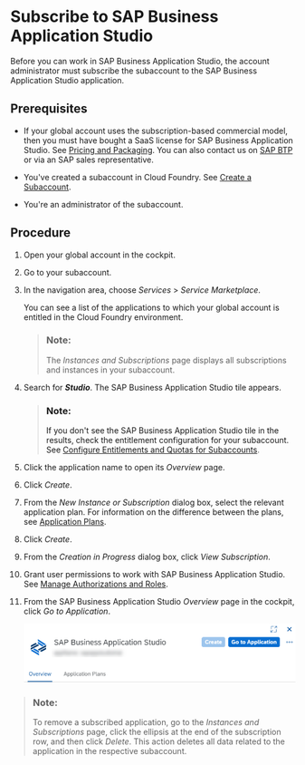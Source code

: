 <!-- loio6331319fd9ea4f0ea5331e21df329539 -->

# Subscribe to SAP Business Application Studio

Before you can work in SAP Business Application Studio, the account administrator must subscribe the subaccount to the SAP Business Application Studio application.



<a name="loio6331319fd9ea4f0ea5331e21df329539__section_vdm_nmz_tkb"/>

## Prerequisites

-   If your global account uses the subscription-based commercial model, then you must have bought a SaaS license for SAP Business Application Studio. See [Pricing and Packaging](https://www.sap.com/products/cloud-platform/pricing.html). You can also contact us on [SAP BTP](https://cloudplatform.sap.com/index.html) or via an SAP sales representative.

-   You've created a subaccount in Cloud Foundry. See [Create a Subaccount](https://help.sap.com/products/BTP/65de2977205c403bbc107264b8eccf4b/05280a123d3044ae97457a25b3013918.html).

-   You're an administrator of the subaccount.




<a name="loio6331319fd9ea4f0ea5331e21df329539__section_ajs_4mz_tkb"/>

## Procedure

1.  Open your global account in the cockpit.
2.  Go to your subaccount.
3.  In the navigation area, choose *Services* \> *Service Marketplace*.

    You can see a list of the applications to which your global account is entitled in the Cloud Foundry environment.

    > ### Note:  
    > The *Instances and Subscriptions* page displays all subscriptions and instances in your subaccount.

4.  Search for ***Studio***. The SAP Business Application Studio tile appears.

    > ### Note:  
    > If you don't see the SAP Business Application Studio tile in the results, check the entitlement configuration for your subaccount. See [Configure Entitlements and Quotas for Subaccounts](https://help.sap.com/products/BTP/65de2977205c403bbc107264b8eccf4b/5ba357b4fa1e4de4b9fcc4ae771609da.html).

5.  Click the application name to open its *Overview* page.
6.  Click *Create*.
7.  From the *New Instance or Subscription* dialog box, select the relevant application plan. For information on the difference between the plans, see [Application Plans](application-plans-2c72917.md).
8.  Click *Create*.
9.  From the *Creation in Progress* dialog box, click *View Subscription*.
10. Grant user permissions to work with SAP Business Application Studio. See [Manage Authorizations and Roles](manage-authorizations-and-roles-01e69c5.md).
11. From the SAP Business Application Studio *Overview* page in the cockpit, click *Go to Application*.

    ![Click Go to Application](images/BAS_updated_overview_page_066c181.png)


> ### Note:  
> To remove a subscribed application, go to the *Instances and Subscriptions* page, click the ellipsis at the end of the subscription row, and then click *Delete*. This action deletes all data related to the application in the respective subaccount.

